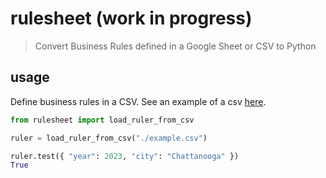 # rulesheet (work in progress)
> Convert Business Rules defined in a Google Sheet or CSV to Python

## usage
Define business rules in a CSV.  See an example of a csv [here](https://github.com/officeofperformancemanagement/rulesheet/blob/main/example.csv).

```python
from rulesheet import load_ruler_from_csv

ruler = load_ruler_from_csv("./example.csv")

ruler.test({ "year": 2023, "city": "Chattanooga" })
True
```
